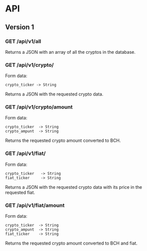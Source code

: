 # API 

## Version 1

### GET /api/v1/all
Returns a JSON with an array of all the cryptos in the database.

### GET /api/v1/crypto/
Form data:
```
crypto_ticker -> String
```
Returns a JSON with the requested crypto data.

### GET /api/v1/crypto/amount
Form data:
```
crypto_ticker  -> String
crypto_ampunt  -> String
```
Returns the requested crypto amount converted to BCH.


### GET /api/v1/fiat/
Form data:
```
crypto_ticker   -> String
fiat_ticker     -> String
```
Returns a JSON with the requested crypto data with its price in the requested fiat.

### GET /api/v1/fiat/amount
Form data:
```
crypto_ticker  -> String
crypto_ampunt  -> String
fiat_ticker    -> String
```
Returns the requested crypto amount converted to BCH and fiat.
